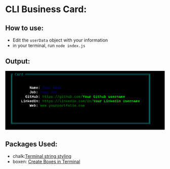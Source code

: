 # CLI Business Card:

## How to use:
- Edit the `userData` object with your information
- in your terminal, run `node index.js`

## Output:
![](./cli_card.png)

## Packages Used:
- chalk:[Terminal string styling](https://github.com/chalk/chalk)
- boxen: [Create Boxes in Terminal](https://www.npmjs.com/package/boxen)